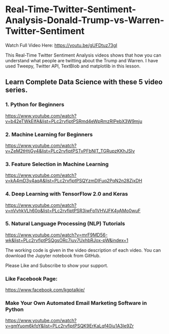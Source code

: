 # Real-Time-Twitter-Sentiment-Analysis-Donald-Trump-vs-Warren-Twitter-Sentiment

Watch Full Video Here: https://youtu.be/gUFDtuz73gI

This Real-Time Twitter Sentiment Analysis videos shows that how you can understand what people are twitting about the Trump and Warren. I have used Tweepy, Twitter API, TextBlob and matplotlib in this lesson.



## Learn Complete Data Science with these 5 video series.
### 1. Python for Beginners
https://www.youtube.com/watch?v=b42eTWkEIfA&list=PLc2rvfiptPSRmd4eWpRmzRIPebX3W9mju

### 2. Machine Learning for Beginners
https://www.youtube.com/watch?v=ZeM2tHtjGy4&list=PLc2rvfiptPSTvPFbNlT_TGRupzKKhJSIv

### 3. Feature Selection in Machine Learning
https://www.youtube.com/watch?v=kA4mD3y4aqA&list=PLc2rvfiptPSQYzmDIFuq2PqN2n28ZjxDH

### 4. Deep Learning with TensorFlow 2.0 and Keras
https://www.youtube.com/watch?v=nVvhkVLh60o&list=PLc2rvfiptPSR3iwFp1VHVJFK4yAMo0wuF

### 5. Natural Language Processing (NLP) Tutorials
https://www.youtube.com/watch?v=mrF9MD56-wk&list=PLc2rvfiptPSQgsORc7iuv7UxhbRJox-pW&index=1

The working code is given in the video description of each video. You can download the Jupyter notebook from GitHub.

Please Like and Subscribe to show your support.

### Like Facebook Page: 
https://www.facebook.com/kgptalkie/

### Make Your Own Automated Email Marketing Software in Python
https://www.youtube.com/watch?v=gmYuom6kfoY&list=PLc2rvfiptPSQK9ErKaLqf40iu1A3le9Zr
